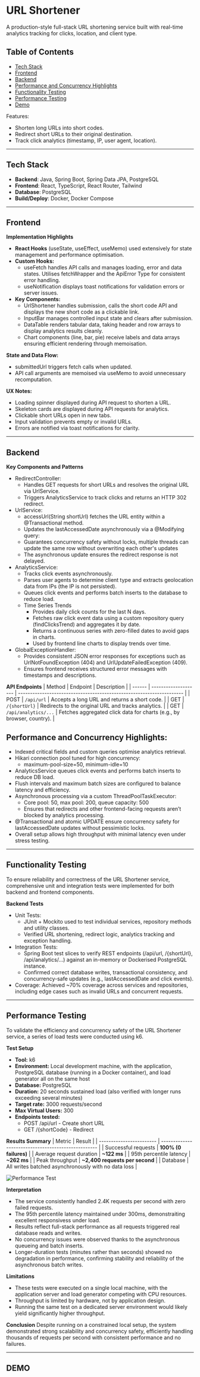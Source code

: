 # URL Shortener

A production-style full-stack URL shortening service built with real-time analytics tracking for clicks, location, and client type.

## Table of Contents
- [Tech Stack](#tech-stack)
- [Frontend](#frontend)
- [Backend](#backend)
- [Performance and Concurrency Highlights](#performance-and-concurrency-highlights)
- [Functionality Testing](#functionality-testing)
- [Performance Testing](#performance-testing)
- [Demo](#demo)

Features:
- Shorten long URLs into short codes.
- Redirect short URLs to their original destination.
- Track click analytics (timestamp, IP, user agent, location).

---

## Tech Stack
- **Backend**: Java, Spring Boot, Spring Data JPA, PostgreSQL
- **Frontend**: React, TypeScript, React Router, Tailwind
- **Database**: PostgreSQL
- **Build/Deploy**: Docker, Docker Compose

---

## Frontend
**Implementation Highlights**
- **React Hooks** (useState, useEffect, useMemo) used extensively for state management and performance optimisation.
- **Custom Hooks:**
  - useFetch handles API calls and manages loading, error and data states. Utilises fetchWrapper and the ApiError Type for consistent error handling.
  - useNotification displays toast notifications for validation errors or server issues.
- **Key Components:**
  - UrlShortener handles submission, calls the short code API and displays the new short code as a clickable link.
  - InputBar manages controlled input state and clears after submission.
  - DataTable renders tabular data, taking header and row arrays to display analytics results cleanly.
  - Chart components (line, bar, pie) receive labels and data arrays ensuring efficient rendering through memoisation.

 **State and Data Flow:**
- submittedUrl triggers fetch calls when updated.
- API call arguments are memoised via useMemo to avoid unnecessary recomputation.

**UX Notes:**
- Loading spinner displayed during API request to shorten a URL.
- Skeleton cards are displayed during API requests for analytics.
- Clickable short URLs open in new tabs.
- Input validation prevents empty or invalid URLs.
- Errors are notified via toast notifications for clarity.

---

## Backend
**Key Components and Patterns**
- RedirectController:
  - Handles GET requests for short URLs and resolves the original URL via UrlService.
  - Triggers AnalyticsService to track clicks and returns an HTTP 302 redirect.
- UrlService:
  - accessUrl(String shortUrl) fetches the URL entity within a @Transactional method.
  - Updates the lastAccessedDate asynchronously via a @Modifying query:
  - Guarantees concurrency safety without locks, multiple threads can update the same row without overwriting each other's updates
  - The asynchronous update ensures the redirect response is not delayed.
- AnalyticsService:
  - Tracks click events asynchronously.
  - Parses user agents to determine client type and extracts geolocation data from IPs (the IP is not persisted).
  - Queues click events and performs batch inserts to the database to reduce load.
  - Time Series Trends
    - Provides daily click counts for the last N days.
    - Fetches raw click event data using a custom repository query (findClicksTrend) and aggregates it by date.
    - Returns a continuous series with zero-filled dates to avoid gaps in charts.
    - Used by frontend line charts to display trends over time.
- GlobalExceptionHandler:
  - Provides consistent JSON error responses for exceptions such as UrlNotFoundException (404) and UrlUpdateFailedException (409).
  - Ensures frontend receives structured error messages with timestamps and descriptions.
 
**API Endpoints**
| Method | Endpoint             | Description                                                           |
| ------ | -------------------- | --------------------------------------------------------------------- |
| POST   | `/api/url`           | Accepts a long URL and returns a short code.                          |
| GET    | `/{shortUrl}`        | Redirects to the original URL and tracks analytics.                   |
| GET    | `/api/analytics/...` | Fetches aggregated click data for charts (e.g., by browser, country). |

## Performance and Concurrency Highlights:
- Indexed critical fields and custom queries optimise analytics retrieval.
- Hikari connection pool tuned for high concurrency:
  - maximum-pool-size=50, minimum-idle=10
- AnalyticsService queues click events and performs batch inserts to reduce DB load.
- Flush intervals and maximum batch sizes are configured to balance latency and efficiency.
- Asynchronous processing via a custom ThreadPoolTaskExecutor:
  - Core pool: 50, max pool: 200, queue capacity: 500
  - Ensures that redirects and other frontend-facing requests aren’t blocked by analytics processing.
- @Transactional and atomic UPDATE ensure concurrency safety for lastAccessedDate updates without pessimistic locks.
- Overall setup allows high throughput with minimal latency even under stress testing.

---

## Functionality Testing
To ensure reliability and correctness of the URL Shortener service, comprehensive unit and integration tests were implemented for both backend and frontend components.

**Backend Tests**
- Unit Tests:
  - JUnit + Mockito used to test individual services, repository methods and utility classes.
  - Verified URL shortening, redirect logic, analytics tracking and exception handling.
- Integration Tests:
  - Spring Boot test slices to verify REST endpoints (/api/url, /{shortUrl}, /api/analytics/...) against an in-memory or Dockerised PostgreSQL instance.
  - Confirmed correct database writes, transactional consistency, and concurrency-safe updates (e.g., lastAccessedDate and click events).
- Coverage: Achieved ~70% coverage across services and repositories, including edge cases such as invalid URLs and concurrent requests.

---

## Performance Testing
To validate the efficiency and concurrency safety of the URL Shortener service, a series of load tests were conducted using k6.

**Test Setup**
- **Tool:** k6
- **Environment:** Local development machine, with the application, PostgreSQL database (running in a Docker container), and load generator all on the same host
- **Database:**  PostgreSQL
- **Duration:** 20 seconds sustained load (also verified with longer runs exceeding several minutes)
- **Target rate:** 3000 requests/second
- **Max Virtual Users:** 300
- **Endpoints tested:**
  - POST /api/url - Create short URL
  - GET /{shortCode} - Redirect

**Results Summary**
| Metric                   | Result                                              |
| ------------------------ | --------------------------------------------------- |
| Successful requests      | **100% (0 failures)**                               |
| Average request duration | **~122 ms**                                         |
| 95th percentile latency  | **~262 ms**                                         |
| Peak throughput          | **~2,400 requests per second**                      |
| Database                 | All writes batched asynchronously with no data loss |

![Performance Test](screenshots/performance_test_screenshot.png)

**Interpretation**
- The service consistently handled 2.4K requests per second with zero failed requests.
- The 95th percentile latency maintained under 300ms, demonstraiting excellent responsivess under load.
- Results reflect full-stack performance as all requests triggered  real database reads and writes.
- No concurrency issues were observed thanks to the asynchronous queueing and batch inserts.
- Longer-duration tests (minutes rather than seconds) showed no degradation in performance, confirming stability and reliability of the asynchronous batch writes.

**Limitations**
- These tests were executed on a single local machine, with the application server and load generator competing with CPU resources.
- Throughput  is limited by hardware, not by application design.
- Running the same test on a dedicated server environment would likely yield significantly higher throughput.

**Conclusion**
Despite running on a constrained local setup, the system demonstrated strong scalability and concurrency safety, efficiently handling thousands of requests per second with consistent performance and no failures.

---

## DEMO

